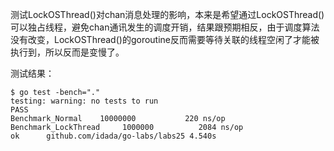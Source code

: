 测试LockOSThread()对chan消息处理的影响，本来是希望通过LockOSThread()可以独占线程，避免chan通讯发生的调度开销，结果跟预期相反，由于调度算法没有改变，LockOSThread()的goroutine反而需要等待关联的线程空闲了才能被执行到，所以反而是变慢了。

测试结果：

```
$ go test -bench="."
testing: warning: no tests to run
PASS
Benchmark_Normal	10000000	       220 ns/op
Benchmark_LockThread	 1000000	      2084 ns/op
ok  	github.com/idada/go-labs/labs25	4.540s
```